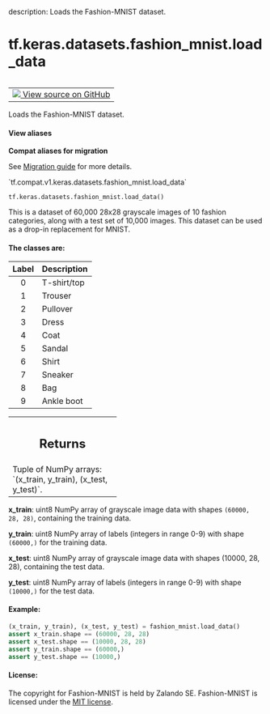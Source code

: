 description: Loads the Fashion-MNIST dataset.

<div itemscope itemtype="http://developers.google.com/ReferenceObject">
<meta itemprop="name" content="tf.keras.datasets.fashion_mnist.load_data" />
<meta itemprop="path" content="Stable" />
</div>

# tf.keras.datasets.fashion_mnist.load_data

<!-- Insert buttons and diff -->

<table class="tfo-notebook-buttons tfo-api nocontent" align="left">
<td>
  <a target="_blank" href="https://github.com/keras-team/keras/tree/v2.7.0/keras/datasets/fashion_mnist.py#L26-L105">
    <img src="https://www.tensorflow.org/images/GitHub-Mark-32px.png" />
    View source on GitHub
  </a>
</td>
</table>



Loads the Fashion-MNIST dataset.

<section class="expandable">
  <h4 class="showalways">View aliases</h4>
  <p>
<b>Compat aliases for migration</b>
<p>See
<a href="https://www.tensorflow.org/guide/migrate">Migration guide</a> for
more details.</p>
<p>`tf.compat.v1.keras.datasets.fashion_mnist.load_data`</p>
</p>
</section>

<pre class="devsite-click-to-copy prettyprint lang-py tfo-signature-link">
<code>tf.keras.datasets.fashion_mnist.load_data()
</code></pre>



<!-- Placeholder for "Used in" -->

This is a dataset of 60,000 28x28 grayscale images of 10 fashion categories,
along with a test set of 10,000 images. This dataset can be used as
a drop-in replacement for MNIST.

#### The classes are:



| Label | Description |
|:-----:|-------------|
|   0   | T-shirt/top |
|   1   | Trouser     |
|   2   | Pullover    |
|   3   | Dress       |
|   4   | Coat        |
|   5   | Sandal      |
|   6   | Shirt       |
|   7   | Sneaker     |
|   8   | Bag         |
|   9   | Ankle boot  |

<!-- Tabular view -->
 <table class="responsive fixed orange">
<colgroup><col width="214px"><col></colgroup>
<tr><th colspan="2"><h2 class="add-link">Returns</h2></th></tr>
<tr class="alt">
<td colspan="2">
Tuple of NumPy arrays: `(x_train, y_train), (x_test, y_test)`.
</td>
</tr>

</table>


**x_train**: uint8 NumPy array of grayscale image data with shapes
  `(60000, 28, 28)`, containing the training data.

**y_train**: uint8 NumPy array of labels (integers in range 0-9)
  with shape `(60000,)` for the training data.

**x_test**: uint8 NumPy array of grayscale image data with shapes
  (10000, 28, 28), containing the test data.

**y_test**: uint8 NumPy array of labels (integers in range 0-9)
  with shape `(10000,)` for the test data.

#### Example:



```python
(x_train, y_train), (x_test, y_test) = fashion_mnist.load_data()
assert x_train.shape == (60000, 28, 28)
assert x_test.shape == (10000, 28, 28)
assert y_train.shape == (60000,)
assert y_test.shape == (10000,)
```

#### License:

The copyright for Fashion-MNIST is held by Zalando SE.
Fashion-MNIST is licensed under the [MIT license](
https://github.com/zalandoresearch/fashion-mnist/blob/master/LICENSE).
